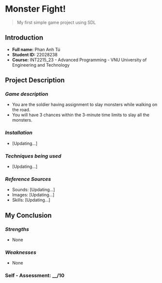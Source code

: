 # **Monster Fight!**
> My first simple game project using SDL

## Introduction
+ **Full name:**    Phan Anh Tú
+ **Student ID:**   22028238
+ **Course:**       INT2215_23 - Advanced Programming - VNU University of Engineering and Technology


## Project Description
### ***Game description***
+ You are the soldier having assignment to slay monsters while walking on the road.
+ You will have 3 chances within the 3-minute time limits to slay all the monsters.

### ***Installation***
+ [Updating...]

### ***Techniques being used***
+ [Updating...]

### ***Reference Sources***
+ Sounds: [Updating...]
+ Images: [Updating...]
+ Skills: [Updating...]

## My Conclusion
### ***Strengths***
+ None
### ***Weaknesses***
+ None

### Self - Assessment: __/10
